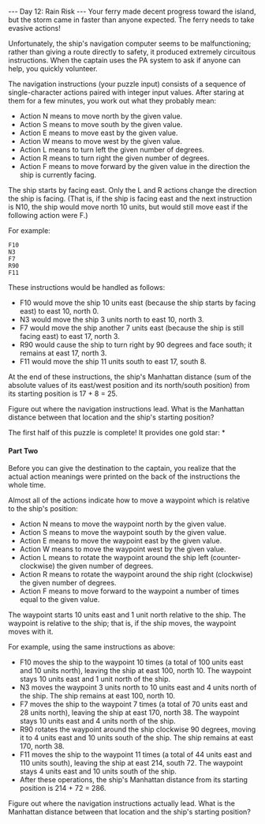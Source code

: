 --- Day 12: Rain Risk ---
Your ferry made decent progress toward the island, but the storm came in faster than anyone expected. The ferry needs to take evasive actions!

Unfortunately, the ship's navigation computer seems to be malfunctioning; rather than giving a route directly to safety, it produced extremely circuitous instructions. When the captain uses the PA system to ask if anyone can help, you quickly volunteer.

The navigation instructions (your puzzle input) consists of a sequence of single-character actions paired with integer input values. After staring at them for a few minutes, you work out what they probably mean:

  - Action N means to move north by the given value.
  - Action S means to move south by the given value.
  - Action E means to move east by the given value.
  - Action W means to move west by the given value.
  - Action L means to turn left the given number of degrees.
  - Action R means to turn right the given number of degrees.
  - Action F means to move forward by the given value in the direction the ship is currently facing.
  
The ship starts by facing east. Only the L and R actions change the direction the ship is facing. (That is, if the ship is facing east and the next instruction is N10, the ship would move north 10 units, but would still move east if the following action were F.)

For example:

```
F10
N3
F7
R90
F11
```

These instructions would be handled as follows:

  - F10 would move the ship 10 units east (because the ship starts by facing east) to east 10, north 0.
  - N3 would move the ship 3 units north to east 10, north 3.
  - F7 would move the ship another 7 units east (because the ship is still facing east) to east 17, north 3.
  - R90 would cause the ship to turn right by 90 degrees and face south; it remains at east 17, north 3.
  - F11 would move the ship 11 units south to east 17, south 8.
  
At the end of these instructions, the ship's Manhattan distance (sum of the absolute values of its east/west position and its north/south position) from its starting position is 17 + 8 = 25.

Figure out where the navigation instructions lead. What is the Manhattan distance between that location and the ship's starting position?

The first half of this puzzle is complete! It provides one gold star: *

#### Part Two

Before you can give the destination to the captain, you realize that the actual action meanings were printed on the back of the instructions the whole time.

Almost all of the actions indicate how to move a waypoint which is relative to the ship's position:

  - Action N means to move the waypoint north by the given value.
  - Action S means to move the waypoint south by the given value.
  - Action E means to move the waypoint east by the given value.
  - Action W means to move the waypoint west by the given value.
  - Action L means to rotate the waypoint around the ship left (counter-clockwise) the given number of degrees.
  - Action R means to rotate the waypoint around the ship right (clockwise) the given number of degrees.
  - Action F means to move forward to the waypoint a number of times equal to the given value.
  
The waypoint starts 10 units east and 1 unit north relative to the ship. The waypoint is relative to the ship; that is, if the ship moves, the waypoint moves with it.

For example, using the same instructions as above:

  - F10 moves the ship to the waypoint 10 times (a total of 100 units east and 10 units north), leaving the ship at east 100, north 10. The waypoint stays 10 units east and 1 unit north of the ship.
  - N3 moves the waypoint 3 units north to 10 units east and 4 units north of the ship. The ship remains at east 100, north 10.
  - F7 moves the ship to the waypoint 7 times (a total of 70 units east and 28 units north), leaving the ship at east 170, north 38. The waypoint stays 10 units east and 4 units north of the ship.
  - R90 rotates the waypoint around the ship clockwise 90 degrees, moving it to 4 units east and 10 units south of the ship. The ship remains at east 170, north 38.
  - F11 moves the ship to the waypoint 11 times (a total of 44 units east and 110 units south), leaving the ship at east 214, south 72. The waypoint stays 4 units east and 10 units south of the ship.
  - After these operations, the ship's Manhattan distance from its starting position is 214 + 72 = 286.

Figure out where the navigation instructions actually lead. What is the Manhattan distance between that location and the ship's starting position?
